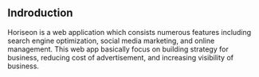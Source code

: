 ## Indroduction

Horiseon is a web application which consists numerous features including search engine optimization, social media marketing, and online management. This web app basically focus on building strategy for business, reducing cost of advertisement, and increasing visibility of business.

